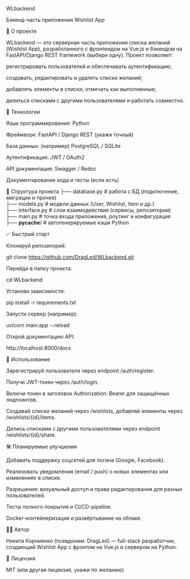 WLbackend

Бэкенд-часть приложения Wishlist App

🚀 О проекте

WLbackend — это серверная часть приложения списка желаний (Wishlist App), разработанного с фронтендом на Vue.js и бэкендом на FastAPI/Django REST framework (выбери одну).
Проект позволяет:

регистрировать пользователей и обеспечивать аутентификацию;

создавать, редактировать и удалять списки желаний;

добавлять элементы в списки, отмечать как выполненные;

делиться списками с другими пользователями и работать совместно.

🧩 Технологии

Язык программирования: Python

Фреймворк: FastAPI / Django REST (укажи точный)

База данных: (например) PostgreSQL / SQLite

Аутентификация: JWT / OAuth2

API документация: Swagger / Redoc

Документирование кода и тесты (если есть)

📂 Структура проекта
├── database.py        # работа с БД (подключение, миграции и прочее)  
├── models.py          # модели данных (User, Wishlist, Item и др.)  
├── interface.py       # слои взаимодействия (сервисы, репозитории)  
├── main.py            # точка входа приложения, роутинг и конфигурация  
├── __pycache__/       # автогенерируемые кэши Python  

✅ Быстрый старт

Клонируй репозиторий:

git clone https://github.com/DragLed/WLbackend.git


Перейди в папку проекта:

cd WLbackend


Установи зависимости:

pip install -r requirements.txt


Запусти сервер (например):

uvicorn main:app --reload


Открой документацию API:

http://localhost:8000/docs

🧪 Использование

Зарегистрируй пользователя через endpoint /auth/register.

Получи JWT-токен через /auth/login.

Включи токен в заголовок Authorization: Bearer <token> для защищённых эндпоинтов.

Создавай списки желаний через /wishlists, добавляй элементы через /wishlists/{id}/items.

Делись списками с другими пользователями через endpoint /wishlists/{id}/share.

🛠 Планируемые улучшения

Добавить поддержку соцсетей для логина (Google, Facebook).

Реализовать уведомления (email / push) о новых элементах или изменениях в списке.

Разрешения: визуальный доступ и права редактирования для разных пользователей.

Тесты полного покрытия и CI/CD-pipeline.

Docker-контейнеризация и развёртывание на облаке.

🧑‍💻 Автор

Никита Корниенко (псевдоним: DragLed) — full-stack разработчик, создающий Wishlist App с фронтом на Vue.js и сервером на Python.

📄 Лицензия

MIT (или другая лицензия, укажи по желанию)
